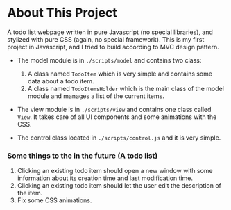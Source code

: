 # About This Project
A todo list webpage written in pure Javascript (no special libraries), and stylized with pure CSS (again, no special framework).
This is my first project in Javascript, and I tried to build according to MVC design pattern.
* The model module is in `./scripts/model` and contains two class:
    1. A class named `TodoItem` which is very simple and contains some data about a todo item. 
    2. A class named `TodoItemsHolder` which is the main class of the model module and manages a list of the current items.
    
* The view module is in `./scripts/view` and contains one class called `View`. It takes care of all UI components and some animations with the CSS.
* The control class located in `./scripts/control.js` and it is very simple.

### Some things to the in the future (A todo list)
1. Clicking an existing todo item should open a new window with some information about its creation time and last modification time.
2. Clicking an existing todo item should let the user edit the description of the item.
3. Fix some CSS animations.
